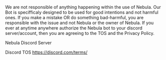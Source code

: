 We are not responsible of anything happening within the use of Nebula. Our Bot is specifficaly designed to be used for good intentions and not harmful ones.
If you make a mistake OR do something bad-harmful, you are responsible with the issue and not Nebula or the owner of Nebula. 
If you ever at anytime anywhere authorize the Nebula bot to your discord server/account, then you are agreeing to the TOS and the Privacy Policy.

Nebula Discord Server

Discord TOS
https://discord.com/terms/
